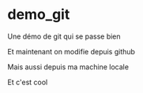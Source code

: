 # demo_git
Une démo de git qui se passe bien

Et maintenant on modifie depuis github

Mais aussi depuis ma machine locale

Et c'est cool
